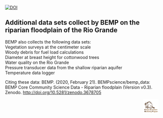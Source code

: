 [![DOI](https://zenodo.org/badge/DOI/10.5281/zenodo.3697197.svg)](https://doi.org/10.5281/zenodo.3697197)

## Additional data sets collect by BEMP on the riparian floodplain of the Rio Grande

BEMP also collects the following data sets:<br>
Vegetation surveys at the centimeter scale<br>
Woody debris for fuel load calculations<br>
Diameter at breast height for cottonwood trees<br>
Water quality on the Rio Grande<br>
Pressure transducer data from the shallow riparian aquifer<br>
Temperature data logger<br>

Citing these data: BEMP. (2020, February 21). BEMPscience/bemp_data: BEMP Core Community Science Data - Riparian floodplain (Version v0.3). Zenodo. http://doi.org/10.5281/zenodo.3678705 <br>

<img align="right" img src="https://github.com/BEMPscience/bemp_data/blob/master/images/new-bemp-logo-faded-outline.png"
width=10% height=10%>
